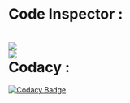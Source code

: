 
Code Inspector :
===

![](https://www.code-inspector.com/project/25261/score/svg) <br>
![](https://www.code-inspector.com/project/25261/status/svg) <br>
Codacy :
===

[![Codacy Badge](https://app.codacy.com/project/badge/Grade/4bc00477bff3414dbb1de43e9e7b7170)](https://www.codacy.com/gh/Rishikesh38/MiniProject/dashboard?utm_source=github.com&amp;utm_medium=referral&amp;utm_content=Rishikesh38/MiniProject&amp;utm_campaign=Badge_Grade)
